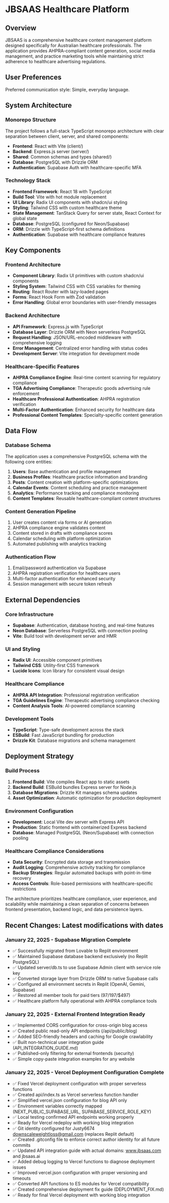 # JBSAAS Healthcare Platform

## Overview

JBSAAS is a comprehensive healthcare content management platform designed specifically for Australian healthcare professionals. The application provides AHPRA-compliant content generation, social media management, and practice marketing tools while maintaining strict adherence to healthcare advertising regulations.

## User Preferences

Preferred communication style: Simple, everyday language.

## System Architecture

### Monorepo Structure
The project follows a full-stack TypeScript monorepo architecture with clear separation between client, server, and shared components:

- **Frontend**: React with Vite (client/)
- **Backend**: Express.js server (server/)
- **Shared**: Common schemas and types (shared/)
- **Database**: PostgreSQL with Drizzle ORM
- **Authentication**: Supabase Auth with healthcare-specific MFA

### Technology Stack
- **Frontend Framework**: React 18 with TypeScript
- **Build Tool**: Vite with hot module replacement
- **UI Library**: Radix UI components with shadcn/ui styling
- **Styling**: Tailwind CSS with custom healthcare theme
- **State Management**: TanStack Query for server state, React Context for global state
- **Database**: PostgreSQL (configured for Neon/Supabase)
- **ORM**: Drizzle with TypeScript-first schema definitions
- **Authentication**: Supabase with healthcare compliance features

## Key Components

### Frontend Architecture
- **Component Library**: Radix UI primitives with custom shadcn/ui components
- **Styling System**: Tailwind CSS with CSS variables for theming
- **Routing**: React Router with lazy-loaded pages
- **Forms**: React Hook Form with Zod validation
- **Error Handling**: Global error boundaries with user-friendly messages

### Backend Architecture
- **API Framework**: Express.js with TypeScript
- **Database Layer**: Drizzle ORM with Neon serverless PostgreSQL
- **Request Handling**: JSON/URL-encoded middleware with comprehensive logging
- **Error Management**: Centralized error handling with status codes
- **Development Server**: Vite integration for development mode

### Healthcare-Specific Features
- **AHPRA Compliance Engine**: Real-time content scanning for regulatory compliance
- **TGA Advertising Compliance**: Therapeutic goods advertising rule enforcement
- **Healthcare Professional Authentication**: AHPRA registration verification
- **Multi-Factor Authentication**: Enhanced security for healthcare data
- **Professional Content Templates**: Specialty-specific content generation

## Data Flow

### Database Schema
The application uses a comprehensive PostgreSQL schema with the following core entities:

1. **Users**: Base authentication and profile management
2. **Business Profiles**: Healthcare practice information and branding
3. **Posts**: Content creation with platform-specific optimizations
4. **Calendar Events**: Content scheduling and practice management
5. **Analytics**: Performance tracking and compliance monitoring
6. **Content Templates**: Reusable healthcare-compliant content structures

### Content Generation Pipeline
1. User creates content via forms or AI generation
2. AHPRA compliance engine validates content
3. Content stored in drafts with compliance scores
4. Calendar scheduling with platform optimization
5. Automated publishing with analytics tracking

### Authentication Flow
1. Email/password authentication via Supabase
2. AHPRA registration verification for healthcare users
3. Multi-factor authentication for enhanced security
4. Session management with secure token refresh

## External Dependencies

### Core Infrastructure
- **Supabase**: Authentication, database hosting, and real-time features
- **Neon Database**: Serverless PostgreSQL with connection pooling
- **Vite**: Build tool with development server and HMR

### UI and Styling
- **Radix UI**: Accessible component primitives
- **Tailwind CSS**: Utility-first CSS framework
- **Lucide Icons**: Icon library for consistent visual design

### Healthcare Compliance
- **AHPRA API Integration**: Professional registration verification
- **TGA Guidelines Engine**: Therapeutic advertising compliance checking
- **Content Analysis Tools**: AI-powered compliance scanning

### Development Tools
- **TypeScript**: Type-safe development across the stack
- **ESBuild**: Fast JavaScript bundling for production
- **Drizzle Kit**: Database migrations and schema management

## Deployment Strategy

### Build Process
1. **Frontend Build**: Vite compiles React app to static assets
2. **Backend Build**: ESBuild bundles Express server for Node.js
3. **Database Migrations**: Drizzle Kit manages schema updates
4. **Asset Optimization**: Automatic optimization for production deployment

### Environment Configuration
- **Development**: Local Vite dev server with Express API
- **Production**: Static frontend with containerized Express backend
- **Database**: Managed PostgreSQL (Neon/Supabase) with connection pooling

### Healthcare Compliance Considerations
- **Data Security**: Encrypted data storage and transmission
- **Audit Logging**: Comprehensive activity tracking for compliance
- **Backup Strategies**: Regular automated backups with point-in-time recovery
- **Access Controls**: Role-based permissions with healthcare-specific restrictions

The architecture prioritizes healthcare compliance, user experience, and scalability while maintaining a clean separation of concerns between frontend presentation, backend logic, and data persistence layers.

## Recent Changes: Latest modifications with dates

### January 22, 2025 - Supabase Migration Complete
- ✅ Successfully migrated from Lovable to Replit environment  
- ✅ Maintained Supabase database backend exclusively (no Replit PostgreSQL)
- ✅ Updated server/db.ts to use Supabase Admin client with service role key
- ✅ Converted storage layer from Drizzle ORM to native Supabase calls
- ✅ Configured all environment secrets in Replit (OpenAI, Gemini, Supabase)
- ✅ Restored all member tools for paid tiers ($97/$197/$497)
- ✅ Healthcare platform fully operational with AHPRA compliance tools

### January 22, 2025 - External Frontend Integration Ready
- ✅ Implemented CORS configuration for cross-origin blog access
- ✅ Created public read-only API endpoints (/api/public/blog)
- ✅ Added SEO-friendly headers and caching for Google crawlability
- ✅ Built non-technical user integration guide (API_INTEGRATION_GUIDE.md)
- ✅ Published-only filtering for external frontends (security)
- ✅ Simple copy-paste integration examples for any website

### January 22, 2025 - Vercel Deployment Configuration Complete
- ✅ Fixed Vercel deployment configuration with proper serverless functions
- ✅ Created api/index.ts as Vercel serverless function handler
- ✅ Simplified vercel.json configuration for blog API only
- ✅ Environment variables correctly mapped (NEXT_PUBLIC_SUPABASE_URL, SUPABASE_SERVICE_ROLE_KEY)
- ✅ Local testing confirmed API endpoints working properly
- ✅ Ready for Vercel redeploy with working blog integration
- ✅ Git identity configured for Justy6674 <downscaleweightloss@gmail.com> (replaces Replit default)
- ✅ Created .gitconfig file to enforce correct author identity for all future commits
- ✅ Updated API integration guide with actual domains: www.jbsaas.com and jbsaas.ai
- ✅ Added debug logging to Vercel functions to diagnose deployment issues
- ✅ Improved vercel.json configuration with proper versioning and timeouts
- ✅ Converted API functions to ES modules for Vercel compatibility
- ✅ Created comprehensive deployment fix guide (DEPLOYMENT_FIX.md)
- ✅ Ready for final Vercel deployment with working blog integration